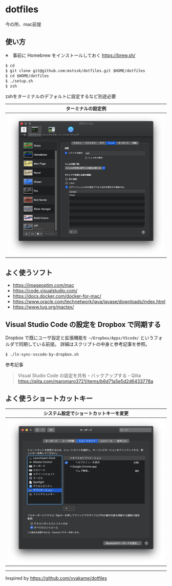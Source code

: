 # dotfiles

今の所、mac前提

## 使い方

※　事前に Homebrew をインストールしておく https://brew.sh/ 

```
$ cd
$ git clone git@github.com:mstssk/dotfiles.git $HOME/dotfiles
$ cd $HOME/dotfiles
$ ./setup.sh
$ zsh
```

zshをターミナルのデフォルトに設定するなど別途必要

| ターミナルの設定例 |
|:---------------:|
| ![ターミナルの設定例](./doc/terminal_profile.png) |

## よく使うソフト

- https://imageoptim.com/mac
- https://code.visualstudio.com/
- https://docs.docker.com/docker-for-mac/
- https://www.oracle.com/technetwork/java/javase/downloads/index.html
- https://www.tug.org/mactex/

## Visual Studio Code の設定を Dropbox で同期する

Dropbox で既にユーザ設定と拡張機能を `~/Dropbox/Apps/VScode/` というフォルダで同期している前提。
詳細はスクリプトの中身と参考記事を参照。

```
$ ./ln-sync-vscode-by-dropbox.sh
```

参考記事

> Visual Studio Code の設定を共有・バックアップする - Qiita
> https://qiita.com/maromaro3721/items/b6d71a5e5d2d6433778a

## よく使うショートカットキー

| システム設定でショートカットキーを変更 |
|:---------------:|
| ![システム設定でショートカットキーを変更](./doc/keyborad_shortcuts.png) |

----

Inspired by https://github.com/vvakame/dotfiles
